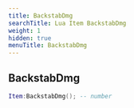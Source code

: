 ```yaml
---
title: BackstabDmg
searchTitle: Lua Item BackstabDmg
weight: 1
hidden: true
menuTitle: BackstabDmg
---
```

## BackstabDmg
```lua
Item:BackstabDmg(); -- number
```